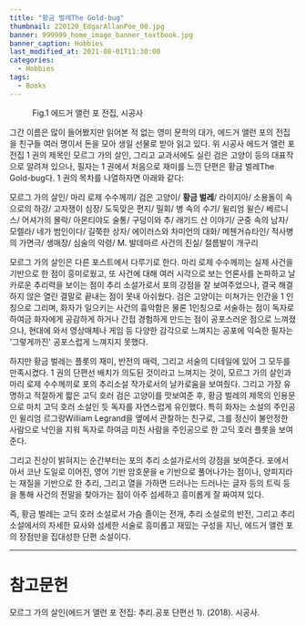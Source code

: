 ```yaml
---
title: "황금 벌레The Gold-bug"
thumbnail: 220120_EdgarAllanPoe_00.jpg
banner: 999999_home_image_banner_textbook.jpg
banner_caption: Hobbies
last_modified_at: 2021-08-01T11:30:00
categories:
  - Hobbies
tags:
  - Books
---
```


<figure class="align-center" style="width: 450px">
  <a href="/assets/images/220120_EdgarAllanPoe_00.jpg">
  <img src="{{ site.url }}{{ site.baseurl }}/assets/images/220120_EdgarAllanPoe_00.jpg" alt="">
  </a>
  <figcaption>
  Fig.1 에드거 앨런 포 전집, 시공사
  </figcaption>
</figure>

그간 이름은 많이 들어봤지만 읽어본 적 없는 영미 문학의 대가, 에드거 앨런 포의 전집을 친구들 여러 명이서 돈을 모아 생일 선물로 받아 읽고 있다. 위 시공사 에드거 앨런 포 전집 1 권의 제목인 모르그 가의 살인, 그리고 교과서에도 실린 검은 고양이 등의 대표작으로 알려져 있으나, 필자는 1 권에서 처음으로 재미를 느낀 단편은 황금 벌레The Gold-bug다. 1 권의 목차를 나열하자면 아래와 같다:

모르그 가의 살인/ 마리 로제 수수께끼/ 검은 고양이/ <b>황금 벌레</b>/ 라이지아/ 소용돌이 속으로의 하강/ 고자쟁이 심장/ 도둑맞은 편지/ 밀회/ 병 속의 수기/ 윌리엄 윌슨/ 베르니스/ 어셔가의 몰락/ 아몬티야도 술통/ 구덩이와 추/ 래기드 산 이야기/ 군중 속의 남자/ 모렐라/ 네가 범인이다/ 길쭉한 상자/ 에이러스와 차미언의 대화/ 메첸거슈타인/ 적사병의 가면극/ 생매장/ 심술의 악령/ M. 발데마르 사건의 진실/ 절름발이 개구리

모르그 가의 살인은 다른 포스트에서 다루기로 한다. 마리 로제 수수께끼는 실제 사건을 기반으로 한 점이 흥미로웠고, 또 사건에 대해 여러 시각으로 보는 언론사를 논파하고 날카로운 추리력을 보이는 점이 추리 소설가로서 포의 강점을 잘 보여주었으나, 결국 해결하지 않은 열린 결말로 끝내는 점이 못내 아쉬웠다. 검은 고양이는 미쳐가는 인간을 1 인칭으로 그리며, 화자가 일으키는 사건의 흉악함은 물론 1인칭으로 서술하는 점이 독자로 하여금 화자에게 공감하게 하거나 간접 경험하게 만드는 점이 공포스러운 점으로 느껴졌으나, 현대에 와서 영상매체나 게임 등 다양한 감각으로 느껴지는 공포에 익숙한 필자는 '그렇게까진' 공포스럽게 느껴지지 못했다.

하지만 황금 벌레는 플롯의 재미, 반전의 매력, 그리고 서술의 디테일에 있어 그 모두를 만족시켰다. 1 권의 단편선 배치가 의도된 것이라고 느껴지는 것이, 모르그 가의 살인과 마리 로제 수수께끼로 포의 추리소설 작가로서의 날카로움을 보여줬다. 그리고 가장 유명하고 적절하게 짧은 고딕 호러 검은 고양이를 맛보여준 후, 황금 벌레의 제목의 인용문으로 마치 고딕 호러 소설인 듯 독자를 자연스럽게 유인했다. 특히 화자는 소설의 주인공인 윌리엄 르그랑William Legrand을 옆에서 관찰하는 친구로, 그를 정신이 불안정한 사람으로 낙인을 지워 독자로 하여금 미친 사람을 주인공으로 한 고딕 호러 플롯을 보여준다.

그리고 진상이 밝혀지는 순간부터는 포의 추리 소설가로서의 강점을 보여준다. 포에서 아서 코난 도일로 이어진, 영어 기반 암호문을 e 기반으로 풀어나가는 점이나, 양피지라는 재질을 기반으로 한 추리, 그리고 열을 가하면 드러나는 드러나는 글자 등의 트릭 등을 통해 사건의 전말을 찾아가는 점이 아주 섬세하고 흥미롭게 잘 짜여져 있다.

즉, 황금 벌레는 고딕 호러 소설로서 가슴 졸이는 전개, 추리 소설로의 반전, 그리고 추리 소설에서의 자세한 묘사와 섬세한 서술로 흥미롭고 재밌는 구성을 지닌, 에드거 앨런 포의 장점만을 집대성한 단편 소설이다.

---
# 참고문헌

모르그 가의 살인(에드거 앨런 포 전집: 추리.공포 단편선 1). (2018). 시공사.
